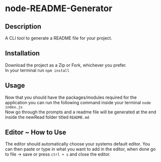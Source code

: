 # node-README-Generator

## Description
A CLI tool to generate a README file for your project.

## Installation
Download the project as a Zip or Fork, whichever you prefer.<br />
In your terminal run ```npm install```

## Usage
Now that you should have the packages/modules required for the application you can run the following command inside your terminal ```node index.js```<br />
Now go through the prompts and a readme file will be generated at the end inside the newRead folder titled `README.md`

## Editor ~ How to Use
The editor should automatically choose your systems default editor. You can then paste or type in what you want to add in the editor, when done go to file -> save or press `ctrl + s` and close the editor.

